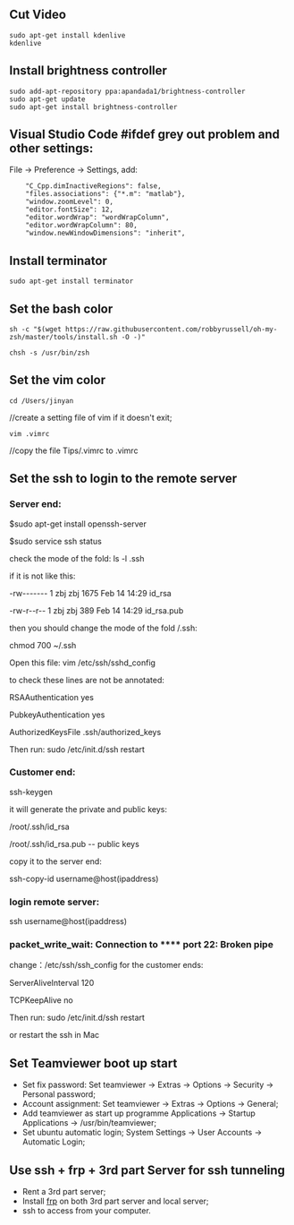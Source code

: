 ## Cut Video
```
sudo apt-get install kdenlive
kdenlive
```

## Install brightness controller
```
sudo add-apt-repository ppa:apandada1/brightness-controller
sudo apt-get update
sudo apt-get install brightness-controller
```
## Visual Studio Code #ifdef grey out problem and other settings:
File -> Preference -> Settings, add:
```
    "C_Cpp.dimInactiveRegions": false,
    "files.associations": {"*.m": "matlab"},
    "window.zoomLevel": 0,
    "editor.fontSize": 12,
    "editor.wordWrap": "wordWrapColumn",
    "editor.wordWrapColumn": 80,
    "window.newWindowDimensions": "inherit",
```

## Install terminator
```
sudo apt-get install terminator
```
## Set the bash color
```
sh -c "$(wget https://raw.githubusercontent.com/robbyrussell/oh-my-zsh/master/tools/install.sh -O -)"

chsh -s /usr/bin/zsh
```
## Set the vim color
```
cd /Users/jinyan
```
//create a setting file of vim if it doesn't exit;
```
vim .vimrc 
```
//copy the file Tips/.vimrc to .vimrc


## Set the ssh to login to the remote server

### Server end:
$sudo apt-get install openssh-server

$sudo service ssh status

check the mode of the fold: ls -l .ssh 

if it is not like this:

-rw------- 1 zbj zbj 1675 Feb 14 14:29 id_rsa

-rw-r--r-- 1 zbj zbj  389 Feb 14 14:29 id_rsa.pub

then you should change the mode of the fold /.ssh:

chmod 700 ~/.ssh

Open this file: vim /etc/ssh/sshd_config

to check these lines are not be annotated:

RSAAuthentication yes

PubkeyAuthentication yes

AuthorizedKeysFile .ssh/authorized_keys

Then run:
sudo /etc/init.d/ssh restart


### Customer end:

ssh-keygen

it will generate the private and public keys:

/root/.ssh/id_rsa

/root/.ssh/id_rsa.pub -- public keys

copy it to the server end:

ssh-copy-id username@host(ipaddress)


### login remote server:

ssh username@host(ipaddress)

### packet_write_wait: Connection to **** port 22: Broken pipe

change：/etc/ssh/ssh_config for the customer ends:

ServerAliveInterval 120

TCPKeepAlive no

Then run:
sudo /etc/init.d/ssh restart

or restart the ssh in Mac

## Set Teamviewer boot up start
* Set fix password:
Set teamviewer -> Extras -> Options -> Security -> Personal password;
* Account assignment:
Set teamviewer -> Extras -> Options -> General;
* Add teamviewer as start up programme
Applications -> Startup Applications -> /usr/bin/teamviewer;
* Set ubuntu automatic login;
System Settings -> User Accounts -> Automatic Login;

## Use ssh + frp + 3rd part Server for ssh tunneling 
* Rent a 3rd part server;
* Install [frp](https://github.com/fatedier/frp) on both 3rd part server and local server;
* ssh to access from your computer.



